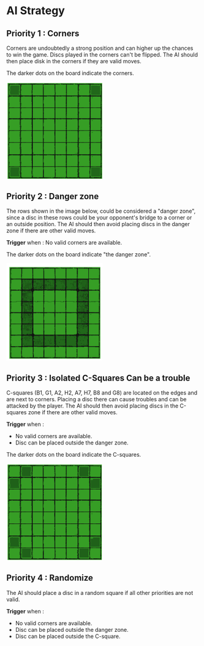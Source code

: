 # AI Strategy

## Priority 1 : Corners

Corners are undoubtedly a strong position and can higher up the chances to win the game. Discs played in the corners can't be flipped. The AI should then place disk in the corners if they are valid moves.

The darker dots on the board indicate the corners.

   <img src="imgs/corners.png" width="250"/>

## Priority 2 : Danger zone

The rows shown in the image below, could be considered a "danger zone", since a disc in these rows could be your opponent's bridge to a corner or an outside position. The AI should then avoid placing discs in the danger zone if there are other valid moves.

**Trigger** when : No valid corners are available.

The darker dots on the board indicate "the danger zone".

   <img src="imgs/danger_zone.png" width="250"/>

## Priority 3 : Isolated C-Squares Can be a trouble

C-squares (B1, G1, A2, H2, A7, H7, B8 and G8) are located on the edges and are next to corners. Placing a disc there can cause troubles and can be attacked by the player. The AI should then avoid placing discs in the C-squares zone if there are other valid moves.

**Trigger** when :

- No valid corners are available.
- Disc can be placed outside the danger zone.

The darker dots on the board indicate the C-squares.

   <img src="imgs/c-square.png" width="250"/>

  
## Priority 4 : Randomize

The AI should place a disc in a random square if all other priorities are not valid.

**Trigger** when :

- No valid corners are available.
- Disc can be placed outside the danger zone.
- Disc can be placed outside the C-square.

